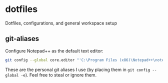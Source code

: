 # dotfiles
Dotfiles, configurations, and general workspace setup

## git-aliases
Configure Notepad++ as the default text editor:
```bash
git config --global core.editor "'C:\Program Files (x86)\Notepad++\notepad++.exe'"
```
These are the personal git aliases I use (by placing them in `git config --global -e`). Feel free to steal or ignore them.
